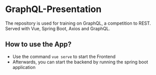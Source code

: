 # GraphQL-Presentation

The repository is used for training on GraphQL, a competition to REST.
Served with Vue, Spring Boot, Axios and GraphQL.

## How to use the App?

* Use the command `vue serve` to start the Frontend
* Afterwards, you can start the backend by running the spring boot application

